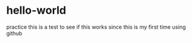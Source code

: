 # hello-world
practice
this is a test to see if this works since this is my first time using github
